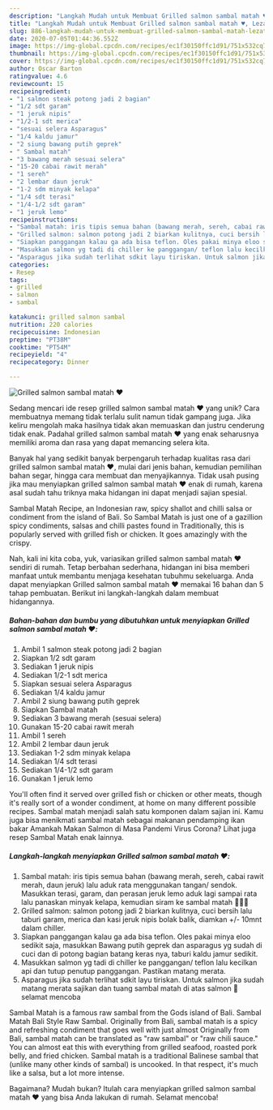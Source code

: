 ```yaml
---
description: "Langkah Mudah untuk Membuat Grilled salmon sambal matah ♥️, Lezat Sekali"
title: "Langkah Mudah untuk Membuat Grilled salmon sambal matah ♥️, Lezat Sekali"
slug: 886-langkah-mudah-untuk-membuat-grilled-salmon-sambal-matah-lezat-sekali
date: 2020-07-05T01:44:36.552Z
image: https://img-global.cpcdn.com/recipes/ec1f30150ffc1d91/751x532cq70/grilled-salmon-sambal-matah-♥️-foto-resep-utama.jpg
thumbnail: https://img-global.cpcdn.com/recipes/ec1f30150ffc1d91/751x532cq70/grilled-salmon-sambal-matah-♥️-foto-resep-utama.jpg
cover: https://img-global.cpcdn.com/recipes/ec1f30150ffc1d91/751x532cq70/grilled-salmon-sambal-matah-♥️-foto-resep-utama.jpg
author: Oscar Barton
ratingvalue: 4.6
reviewcount: 15
recipeingredient:
- "1 salmon steak potong jadi 2 bagian"
- "1/2 sdt garam"
- "1 jeruk nipis"
- "1/2-1 sdt merica"
- "sesuai selera Asparagus"
- "1/4 kaldu jamur"
- "2 siung bawang putih geprek"
- " Sambal matah"
- "3 bawang merah sesuai selera"
- "15-20 cabai rawit merah"
- "1 sereh"
- "2 lembar daun jeruk"
- "1-2 sdm minyak kelapa"
- "1/4 sdt terasi"
- "1/4-1/2 sdt garam"
- "1 jeruk lemo"
recipeinstructions:
- "Sambal matah: iris tipis semua bahan (bawang merah, sereh, cabai rawit merah, daun jeruk) lalu aduk rata menggunakan tangan/ sendok. Masukkan terasi, garam, dan perasan jeruk lemo aduk lagi sampai rata lalu panaskan minyak kelapa, kemudian siram ke sambal matah 👍🏻😛"
- "Grilled salmon: salmon potong jadi 2 biarkan kulitnya, cuci bersih lalu taburi garam, merica dan kasi jeruk nipis bolak balik, diamkan +/- 10mnt dalam chiller."
- "Siapkan panggangan kalau ga ada bisa teflon. Oles pakai minya eloo sedikit saja, masukkan Bawang putih geprek dan asparagus yg sudah di cuci dan di potong bagian batang keras nya, taburi kaldu jamur sedikit."
- "Masukkan salmon yg tadi di chiller ke panggangan/ teflon lalu kecilkan api dan tutup penutup panggangan. Pastikan matang merata."
- "Asparagus jika sudah terlihat sdkit layu tiriskan. Untuk salmon jika sudah matang merata sajikan dan tuang sambal matah di atas salmon 🤤 selamat mencoba"
categories:
- Resep
tags:
- grilled
- salmon
- sambal

katakunci: grilled salmon sambal 
nutrition: 220 calories
recipecuisine: Indonesian
preptime: "PT38M"
cooktime: "PT54M"
recipeyield: "4"
recipecategory: Dinner

---
```



![Grilled salmon sambal matah ♥️](https://img-global.cpcdn.com/recipes/ec1f30150ffc1d91/751x532cq70/grilled-salmon-sambal-matah-♥️-foto-resep-utama.jpg)

Sedang mencari ide resep grilled salmon sambal matah ♥️ yang unik? Cara membuatnya memang tidak terlalu sulit namun tidak gampang juga. Jika keliru mengolah maka hasilnya tidak akan memuaskan dan justru cenderung tidak enak. Padahal grilled salmon sambal matah ♥️ yang enak seharusnya memiliki aroma dan rasa yang dapat memancing selera kita.

Banyak hal yang sedikit banyak berpengaruh terhadap kualitas rasa dari grilled salmon sambal matah ♥️, mulai dari jenis bahan, kemudian pemilihan bahan segar, hingga cara membuat dan menyajikannya. Tidak usah pusing jika mau menyiapkan grilled salmon sambal matah ♥️ enak di rumah, karena asal sudah tahu triknya maka hidangan ini dapat menjadi sajian spesial.

Sambal Matah Recipe, an Indonesian raw, spicy shallot and chilli salsa or condiment from the island of Bali. So Sambal Matah is just one of a gazillion spicy condiments, salsas and chilli pastes found in Traditionally, this is popularly served with grilled fish or chicken. It goes amazingly with the crispy.


Nah, kali ini kita coba, yuk, variasikan grilled salmon sambal matah ♥️ sendiri di rumah. Tetap berbahan sederhana, hidangan ini bisa memberi manfaat untuk membantu menjaga kesehatan tubuhmu sekeluarga. Anda dapat menyiapkan Grilled salmon sambal matah ♥️ memakai 16 bahan dan 5 tahap pembuatan. Berikut ini langkah-langkah dalam membuat hidangannya.

<!--inarticleads1-->

##### Bahan-bahan dan bumbu yang dibutuhkan untuk menyiapkan Grilled salmon sambal matah ♥️:

1. Ambil 1 salmon steak potong jadi 2 bagian
1. Siapkan 1/2 sdt garam
1. Sediakan 1 jeruk nipis
1. Sediakan 1/2-1 sdt merica
1. Siapkan sesuai selera Asparagus
1. Sediakan 1/4 kaldu jamur
1. Ambil 2 siung bawang putih geprek
1. Siapkan  Sambal matah
1. Sediakan 3 bawang merah (sesuai selera)
1. Gunakan 15-20 cabai rawit merah
1. Ambil 1 sereh
1. Ambil 2 lembar daun jeruk
1. Sediakan 1-2 sdm minyak kelapa
1. Sediakan 1/4 sdt terasi
1. Sediakan 1/4-1/2 sdt garam
1. Gunakan 1 jeruk lemo


You&#39;ll often find it served over grilled fish or chicken or other meats, though it&#39;s really sort of a wonder condiment, at home on many different possible recipes. Sambal matah menjadi salah satu komponen dalam sajian ini. Kamu juga bisa menikmati sambal matah sebagai makanan pendamping ikan bakar Amankah Makan Salmon di Masa Pandemi Virus Corona? Lihat juga resep Sambal Matah enak lainnya. 

<!--inarticleads2-->

##### Langkah-langkah menyiapkan Grilled salmon sambal matah ♥️:

1. Sambal matah: iris tipis semua bahan (bawang merah, sereh, cabai rawit merah, daun jeruk) lalu aduk rata menggunakan tangan/ sendok. Masukkan terasi, garam, dan perasan jeruk lemo aduk lagi sampai rata lalu panaskan minyak kelapa, kemudian siram ke sambal matah 👍🏻😛
1. Grilled salmon: salmon potong jadi 2 biarkan kulitnya, cuci bersih lalu taburi garam, merica dan kasi jeruk nipis bolak balik, diamkan +/- 10mnt dalam chiller.
1. Siapkan panggangan kalau ga ada bisa teflon. Oles pakai minya eloo sedikit saja, masukkan Bawang putih geprek dan asparagus yg sudah di cuci dan di potong bagian batang keras nya, taburi kaldu jamur sedikit.
1. Masukkan salmon yg tadi di chiller ke panggangan/ teflon lalu kecilkan api dan tutup penutup panggangan. Pastikan matang merata.
1. Asparagus jika sudah terlihat sdkit layu tiriskan. Untuk salmon jika sudah matang merata sajikan dan tuang sambal matah di atas salmon 🤤 selamat mencoba


Sambal Matah is a famous raw sambal from the Gods island of Bali. Sambal Matah Bali Style Raw Sambal. Originally from Bali, sambal matah is a spicy and refreshing condiment that goes well with just almost Originally from Bali, sambal matah can be translated as &#34;raw sambal&#34; or &#34;raw chili sauce.&#34; You can almost eat this with everything from grilled seafood, roasted pork belly, and fried chicken. Sambal matah is a traditional Balinese sambal that (unlike many other kinds of sambal) is uncooked. In that respect, it&#39;s much like a salsa, but a lot more intense. 

Bagaimana? Mudah bukan? Itulah cara menyiapkan grilled salmon sambal matah ♥️ yang bisa Anda lakukan di rumah. Selamat mencoba!
